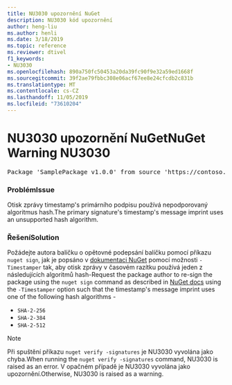 ```yaml
---
title: NU3030 upozornění NuGet
description: NU3030 kód upozornění
author: heng-liu
ms.author: henli
ms.date: 3/18/2019
ms.topic: reference
ms.reviewer: dtivel
f1_keywords:
- NU3030
ms.openlocfilehash: 890a750fc50453a20da39fc90f9e32a59ed1668f
ms.sourcegitcommit: 39f2ae79fbbc308e06acf67ee8e24cfcdb2c831b
ms.translationtype: MT
ms.contentlocale: cs-CZ
ms.lasthandoff: 11/05/2019
ms.locfileid: "73610204"
---
```

# <a name="nuget-warning-nu3030"></a><span data-ttu-id="fc27c-103">NU3030 upozornění NuGet</span><span class="sxs-lookup"><span data-stu-id="fc27c-103">NuGet Warning NU3030</span></span>

<pre>Package 'SamplePackage v1.0.0' from source 'https://contoso.com/index.json': The primary signature's timestamp's message imprint uses an unsupported hash algorithm.</pre>

### <a name="issue"></a><span data-ttu-id="fc27c-104">Problém</span><span class="sxs-lookup"><span data-stu-id="fc27c-104">Issue</span></span>

<span data-ttu-id="fc27c-105">Otisk zprávy timestamp's primárního podpisu používá nepodporovaný algoritmus hash.</span><span class="sxs-lookup"><span data-stu-id="fc27c-105">The primary signature's timestamp's message imprint uses an unsupported hash algorithm.</span></span>  


### <a name="solution"></a><span data-ttu-id="fc27c-106">Řešení</span><span class="sxs-lookup"><span data-stu-id="fc27c-106">Solution</span></span>

<span data-ttu-id="fc27c-107">Požádejte autora balíčku o opětovné podepsání balíčku pomocí příkazu `nuget sign`, jak je popsáno v [dokumentaci NuGet](https://docs.microsoft.com/nuget/create-packages/sign-a-package) pomocí možnosti `-Timestamper` tak, aby otisk zprávy v časovém razítku používá jeden z následujících algoritmů hash-</span><span class="sxs-lookup"><span data-stu-id="fc27c-107">Request the package author to re-sign the package using the `nuget sign` command as described in [NuGet docs](https://docs.microsoft.com/nuget/create-packages/sign-a-package) using the `-Timestamper` option such that the timestamp's message imprint uses one of the following hash algorithms -</span></span>
* `SHA-2-256`
* `SHA-2-384`
* `SHA-2-512`


> [!Note]
> <span data-ttu-id="fc27c-108">Při spuštění příkazu `nuget verify -signatures` je NU3030 vyvolána jako chyba.</span><span class="sxs-lookup"><span data-stu-id="fc27c-108">When running the `nuget verify -signatures` command, NU3030 is raised as an error.</span></span> <span data-ttu-id="fc27c-109">V opačném případě je NU3030 vyvolána jako upozornění.</span><span class="sxs-lookup"><span data-stu-id="fc27c-109">Otherwise, NU3030 is raised as a warning.</span></span>